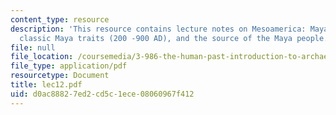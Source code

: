 ```yaml
---
content_type: resource
description: 'This resource contains lecture notes on Mesoamerica: Maya civilization,
  classic Maya traits (200 -900 AD), and the source of the Maya people.'
file: null
file_location: /coursemedia/3-986-the-human-past-introduction-to-archaeology-fall-2006/d0ac88827ed2cd5c1ece08060967f412_lec12.pdf
file_type: application/pdf
resourcetype: Document
title: lec12.pdf
uid: d0ac8882-7ed2-cd5c-1ece-08060967f412
---
```

